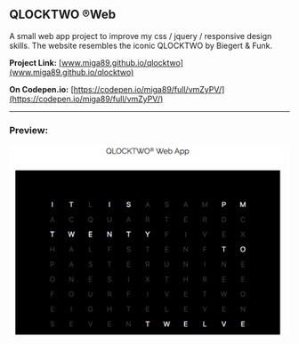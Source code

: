 ## QLOCKTWO &reg;Web

A small web app project to improve my css / jquery / responsive design skills. The website resembles the iconic QLOCKTWO by Biegert & Funk.

**Project Link:** [www.miga89.github.io/qlocktwo](www.miga89.github.io/qlocktwo)

**On Codepen.io:** [https://codepen.io/miga89/full/vmZyPV/](https://codepen.io/miga89/full/vmZyPV/)

---
### Preview:
![Preview of App](https://raw.githubusercontent.com/miga89/qlocktwo/master/images/preview.png)

